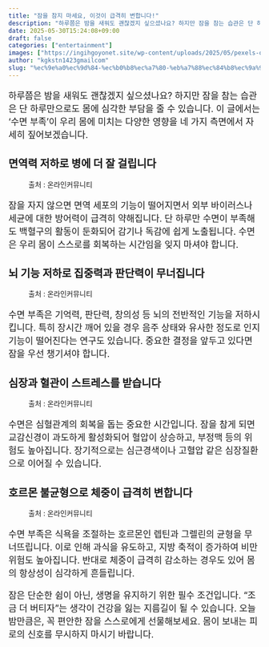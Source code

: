 ```yaml
---
title: "잠을 참지 마세요, 이것이 급격히 변합니다!"
description: "하루쯤은 밤을 새워도 괜찮겠지 싶으셨나요? 하지만 잠을 참는 습관은 단 하루만으로도 몸에 심각한 부담을 줄 수 있습니다. 이 글에서는 ‘수면 부족’이 우리 몸에 미치는 다양한 영향을 네 가지 측면에서 자세히 짚어보겠습니다."
date: 2025-05-30T15:24:08+09:00
draft: false
categories: ["entertainment"]
images: ["https://ingihgoyonet.site/wp-content/uploads/2025/05/pexels-olly-3767411-1-1024x683.jpg", "https://ingihgoyonet.site/wp-content/uploads/2025/05/pexels-mart-production-7089331-1024x683.jpg", "https://ingihgoyonet.site/wp-content/uploads/2025/05/pexels-tima-miroshnichenko-5327473-1024x683.jpg", "https://ingihgoyonet.site/wp-content/uploads/2025/05/pexels-polina-tankilevitch-4109118-1024x683.jpg"]
author: "kgkstn1423gmailcom"
slug: "%ec%9e%a0%ec%9d%84-%ec%b0%b8%ec%a7%80-%eb%a7%88%ec%84%b8%ec%9a%94-%ec%9d%b4%ea%b2%83%ec%9d%b4-%ea%b8%89%ea%b2%a9%ed%9e%88-%eb%b3%80%ed%95%a9%eb%8b%88%eb%8b%a4"
---
```


<p style="font-size:18px">하루쯤은 밤을 새워도 괜찮겠지 싶으셨나요? 하지만 잠을 참는 습관은 단 하루만으로도 몸에 심각한 부담을 줄 수 있습니다. 이 글에서는 ‘수면 부족’이 우리 몸에 미치는 다양한 영향을 네 가지 측면에서 자세히 짚어보겠습니다.</p> <h2 >면역력 저하로 병에 더 잘 걸립니다</h2> <figure ><img src="https://ingihgoyonet.site/wp-content/uploads/2025/05/pexels-olly-3767411-1-1024x683.jpg" alt="" style="aspect-ratio:16/9;object-fit:cover"/><figcaption >출처 : 온라인커뮤니티</figcaption></figure> <p style="font-size:18px">잠을 자지 않으면 면역 세포의 기능이 떨어지면서 외부 바이러스나 세균에 대한 방어력이 급격히 약해집니다. 단 하루만 수면이 부족해도 백혈구의 활동이 둔화되어 감기나 독감에 쉽게 노출됩니다. 수면은 우리 몸이 스스로를 회복하는 시간임을 잊지 마셔야 합니다.</p> <h2 >뇌 기능 저하로 집중력과 판단력이 무너집니다</h2> <figure ><img src="https://ingihgoyonet.site/wp-content/uploads/2025/05/pexels-mart-production-7089331-1024x683.jpg" alt="" style="aspect-ratio:16/9;object-fit:cover"/><figcaption >출처 : 온라인커뮤니티</figcaption></figure> <p style="font-size:18px">수면 부족은 기억력, 판단력, 창의성 등 뇌의 전반적인 기능을 저하시킵니다. 특히 장시간 깨어 있을 경우 음주 상태와 유사한 정도로 인지 기능이 떨어진다는 연구도 있습니다. 중요한 결정을 앞두고 있다면 잠을 우선 챙기셔야 합니다.</p> <h2 >심장과 혈관이 스트레스를 받습니다</h2> <figure ><img src="https://ingihgoyonet.site/wp-content/uploads/2025/05/pexels-tima-miroshnichenko-5327473-1024x683.jpg" alt="" style="aspect-ratio:16/9;object-fit:cover"/><figcaption >출처 : 온라인커뮤니티</figcaption></figure> <p style="font-size:18px">수면은 심혈관계의 회복을 돕는 중요한 시간입니다. 잠을 참게 되면 교감신경이 과도하게 활성화되어 혈압이 상승하고, 부정맥 등의 위험도 높아집니다. 장기적으로는 심근경색이나 고혈압 같은 심장질환으로 이어질 수 있습니다.</p> <h2 >호르몬 불균형으로 체중이 급격히 변합니다</h2> <figure ><img src="https://ingihgoyonet.site/wp-content/uploads/2025/05/pexels-polina-tankilevitch-4109118-1024x683.jpg" alt="" style="aspect-ratio:16/9;object-fit:cover"/><figcaption >출처 : 온라인커뮤니티</figcaption></figure> <p style="font-size:18px">수면 부족은 식욕을 조절하는 호르몬인 렙틴과 그렐린의 균형을 무너뜨립니다. 이로 인해 과식을 유도하고, 지방 축적이 증가하여 비만 위험도 높아집니다. 반대로 체중이 급격히 감소하는 경우도 있어 몸의 항상성이 심각하게 흔들립니다.</p> <p style="font-size:18px">잠은 단순한 쉼이 아닌, 생명을 유지하기 위한 필수 조건입니다. “조금 더 버티자”는 생각이 건강을 잃는 지름길이 될 수 있습니다. 오늘 밤만큼은, 꼭 편안한 잠을 스스로에게 선물해보세요. 몸이 보내는 피로의 신호를 무시하지 마시기 바랍니다.</p>
